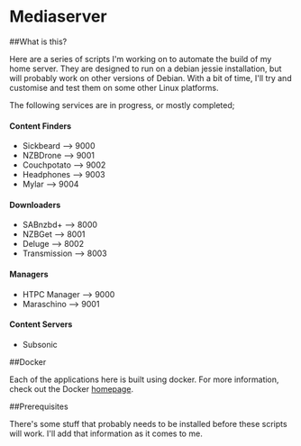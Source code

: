 Mediaserver
===========

##What is this?

Here are a series of scripts I'm working on to automate the build of my home server.  They are designed to run on a debian jessie installation, but will probably work on other versions of Debian.  With a bit of time, I'll try and customise and test them on some other Linux platforms.

The following services are in progress, or mostly completed;

#### Content Finders
- Sickbeard 	--> 9000
- NZBDrone	--> 9001
- Couchpotato	--> 9002
- Headphones	--> 9003
- Mylar		--> 9004

#### Downloaders
- SABnzbd+	--> 8000
- NZBGet	--> 8001
- Deluge	--> 8002
- Transmission	--> 8003

#### Managers
- HTPC Manager	--> 9000
- Maraschino	--> 9001

#### Content Servers
- Subsonic

##Docker

Each of the applications here is built using docker.  For more information, check out the Docker [homepage](https://www.docker.com/).

##Prerequisites

There's some stuff that probably needs to be installed before these scripts will work.  I'll add that information as it comes to me.

